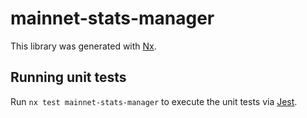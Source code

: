 # mainnet-stats-manager

This library was generated with [Nx](https://nx.dev).

## Running unit tests

Run `nx test mainnet-stats-manager` to execute the unit tests via [Jest](https://jestjs.io).
